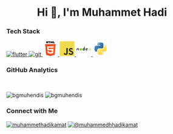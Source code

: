 <h1 align="center">Hi 👋, I'm Muhammet Hadi</h1>

<h3 align="left">Tech Stack</h3>

<p align="left"> <a href="https://www.w3schools.com/css/" target="_blank"><img src="https://www.vectorlogo.zone/logos/flutterio/flutterio-icon.svg" alt="flutter" width="40" height="40"/> </a> <a href="https://git-scm.com/" target="_blank"> <img src="https://www.vectorlogo.zone/logos/git-scm/git-scm-icon.svg" alt="git" width="40" height="40"/> </a> <a href="https://www.w3.org/html/" target="_blank"> <img src="https://raw.githubusercontent.com/devicons/devicon/master/icons/html5/html5-original-wordmark.svg" alt="html5" width="40" height="40"/> </a> <a href="https://developer.mozilla.org/en-US/docs/Web/JavaScript" target="_blank"> <img src="https://raw.githubusercontent.com/devicons/devicon/master/icons/javascript/javascript-original.svg" alt="javascript" width="40" height="40"/> </a> <a href="https://nodejs.org" target="_blank"> <img src="https://raw.githubusercontent.com/devicons/devicon/master/icons/nodejs/nodejs-original-wordmark.svg" alt="nodejs" width="40" height="40"/> </a> <a href="https://www.python.org" target="_blank"> <img src="https://raw.githubusercontent.com/devicons/devicon/master/icons/python/python-original.svg" alt="python" width="40" height="40"/> </a> </p>

<p> <h3 align="Left">GitHub Analytics</h3></p>
<br>
<p>
  <img height="182" src="https://github-readme-stats.vercel.app/api?username=bgmuhendis&show_icons=true&locale=en" alt="bgmuhendis" /> <img height="182" src="https://github-readme-stats.vercel.app/api/top-langs?username=bgmuhendis&show_icons=true&locale=en&layout=compact" alt="bgmuhendis" /> </p>

<h3 align="left">Connect with Me</h3>
<p align="left">
<a href="https://linkedin.com/in/muhammet-hadi-kamat-072060155" target="blank"><img align="center" src="https://cdn.jsdelivr.net/npm/simple-icons@3.0.1/icons/linkedin.svg" alt="muhammethadikamat" height="30" width="40" /></a>
<a href="https://medium.com/@muhammedhhadikamat" target="blank"><img align="center" src="https://cdn.jsdelivr.net/npm/simple-icons@3.0.1/icons/medium.svg" alt="@muhammedhhadikamat" height="30" width="40" /></a>
</p>
